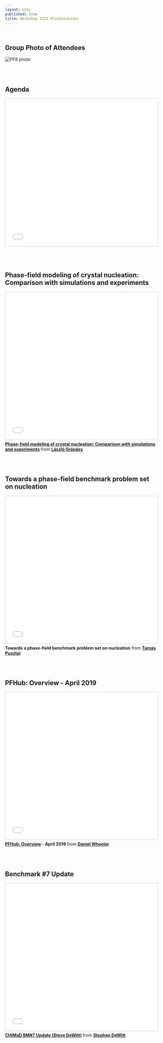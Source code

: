 ```yaml
---
layout: wiki
published: true
title: Workshop VIII Presentations
---
```


<br>

## Group Photo of Attendees

<img src="{{ site.baseurl }}/images/CHiMaDPF8-Photo.png" alt="PF8 photo" style="max-width:50%; max-height:50%">

<br><br>

## Agenda

<iframe src="{{ site.baseurl }}/docs/CHiMaDPF8-Agenda-Final.pdf" width="595" height="485" frameborder="0" marginwidth="0" marginheight="0" scrolling="no" style="border:1px solid #CCC; border-width:1px; margin-bottom:5px; max-width: 100%;" allowfullscreen></iframe>

<br><br>

## Phase-field modeling of crystal nucleation: Comparison with simulations and experiments

<iframe src="//www.slideshare.net/slideshow/embed_code/key/vP7R56YIWzdX5U" width="595" height="485" frameborder="0" marginwidth="0" marginheight="0" scrolling="no" style="border:1px solid #CCC; border-width:1px; margin-bottom:5px; max-width: 100%;" allowfullscreen> </iframe> <div style="margin-bottom:5px"> <strong> <a href="//www.slideshare.net/PFHubPFHub/phasefield-modeling-of-crystal-nucleation-comparison-with-simulations-and-experimetns" title="Phase-field modeling of crystal nucleation: Comparison with simulations and experiments" target="_blank">Phase-field modeling of crystal nucleation: Comparison with simulations and experiments</a> </strong> from <strong><a href="https://scholar.google.hu/citations?user=s-wBGR4AAAAJ&hl=en" target="_blank">László Gránásy</a></strong> </div>

<br><br>

## Towards a phase-field benchmark problem set on nucleation

<iframe src="{{ site.baseurl }}/docs/Nucleation_new_Tamas.pdf" width="595" height="485" frameborder="0" marginwidth="0" marginheight="0" scrolling="no" style="border:1px solid #CCC; border-width:1px; margin-bottom:5px; max-width: 100%;" allowfullscreen></iframe>

<div style="margin-bottom:5px"> <strong>Towards a phase-field
benchmark problem set on nucleation</strong> from <strong><a
href="https://scholar.google.com/citations?user=_VTpB-oAAAAJ&hl=en" target="_blank">Tamás
Pusztai</a></strong> </div>

<br><br>

## PFHub: Overview - April 2019

<iframe src="//slides.com/danielwheeler-1/pfhub-8/embed" width="595" height="485" frameborder="0" marginwidth="0" marginheight="0" scrolling="no" style="border:1px solid #CCC; border-width:1px; margin-bottom:5px; max-width: 100%;" allowfullscreen></iframe>

<div style="margin-bottom:5px"> <strong><a href="https://slides.com/danielwheeler-1/pfhub-8/" target="_blank">PFHub: Overview</a> - April
2019</strong> from <strong><a href="{{ site.baseurl }}/community/#daniel-wheeler">Daniel Wheeler</a></strong> </div>

<br><br>

## Benchmark #7 Update

<iframe src="//www.slideshare.net/slideshow/embed_code/key/MA02gdAv75CcUM" width="595" height="485" frameborder="0" marginwidth="0" marginheight="0" scrolling="no" style="border:1px solid #CCC; border-width:1px; margin-bottom:5px; max-width: 100%;" allowfullscreen> </iframe> <div style="margin-bottom:5px"> <strong> <a href="https://www.slideshare.net/StephenDeWitt3/chimad-bm7-update-steve-dewitt" title="CHiMaD BM#7 Update (Steve DeWitt)" target="_blank">CHiMaD BM#7 Update (Steve DeWitt)</a> </strong> from <strong><a href="{{ site.baseurl }}/community/#stephen-dewitt">Stephen DeWitt</a></strong> </div>
